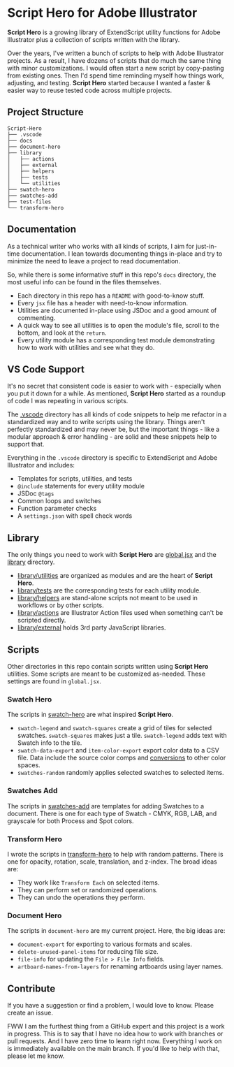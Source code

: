 # Script Hero for Adobe Illustrator

**Script Hero** is a growing library of ExtendScript utility functions for Adobe Illustrator plus a collection of scripts written with the library. 

Over the years, I've written a bunch of scripts to help with Adobe Illustrator projects. As a result, I have dozens of scripts that do much the same thing with minor customizations. I would often start a new script by copy-pasting from existing ones. Then I'd spend time reminding myself how things work, adjusting, and testing. **Script Hero** started because I wanted a faster & easier way to reuse tested code across multiple projects. 

## Project Structure

```
Script-Hero
├── .vscode
├── docs
├── document-hero
├── library
│   ├── actions
│   ├── external
│   ├── helpers
│   ├── tests
│   └── utilities
├── swatch-hero
├── swatches-add
├── test-files
└── transform-hero
```

## Documentation

As a technical writer who works with all kinds of scripts, I aim for just-in-time documentation. I lean towards documenting things in-place and try to minimize the need to leave a project to read documentation. 

So, while there is some informative stuff in this repo's `docs` directory, the most useful info can be found in the files themselves. 

- Each directory in this repo has a `README` with good-to-know stuff.
- Every `jsx` file has a header with need-to-know information. 
- Utilities are documented in-place using JSDoc and a good amount of commenting. 
- A quick way to see all utilities is to open the module's file, scroll to the bottom, and look at the `return`. 
- Every utility module has a corresponding test module demonstrating how to work with utilities and see what they do. 


## VS Code Support

It's no secret that consistent code is easier to work with - especially when you put it down for a while. As mentioned, **Script Hero** started as a roundup of code I was repeating in various scripts. 

The [.vscode](.vscode/README.md) directory has all kinds of code snippets to help me refactor in a standardized way and to write scripts using the library. Things aren't perfectly standardized and may never be, but the important things - like a modular approach & error handling - are solid and these snippets help to support that.

Everything in the `.vscode` directory is specific to ExtendScript and Adobe Illustrator and includes:

- Templates for scripts, utilities, and tests
- `@include` statements for every utility module
- JSDoc `@tags`
- Common loops and switches
- Function parameter checks
- A `settings.json` with spell check words


## Library

The only things you need to work with **Script Hero** are [global.jsx](./global.jsx) and the [library](./library/README.md) directory. 

- [library/utilities](./library/utilities/README.md) are organized as modules and are the heart of **Script Hero**.
- [library/tests](./library/tests/README.md) are the corresponding tests for each utility module. 
- [library/helpers](./library/helpers/README.md) are stand-alone scripts not meant to be used in workflows or by other scripts. 
- [library/actions](./library/actions/README.md) are Illustrator Action files used when something can't be scripted directly.
- [library/external](./library/external/README.md) holds 3rd party JavaScript libraries. 


## Scripts

Other directories in this repo contain scripts written using **Script Hero** utilities. Some scripts are meant to be customized as-needed. These settings are found in `global.jsx`. 

### Swatch Hero

The scripts in [swatch-hero](./swatch-hero/README.md) are what inspired **Script Hero**. 

- `swatch-legend` and `swatch-squares` create a grid of tiles for selected swatches. `swatch-squares` makes just a tile. `swatch-legend` adds text with Swatch info to the tile. 
- `swatch-data-export` and `item-color-export` export color data to a CSV file. Data include the source color comps and [conversions](./docs/color-conversion.md) to other color spaces.
- `swatches-random` randomly applies selected swatches to selected items. 

### Swatches Add

The scripts in [swatches-add](./swatches-add/) are templates for adding Swatches to a document. There is one for each type of Swatch - CMYK, RGB, LAB, and grayscale for both Process and Spot colors. 

### Transform Hero

I wrote the scripts in [transform-hero](./transform-hero/README.md) to help with random patterns. There is one for opacity, rotation, scale, translation, and z-index. The broad ideas are: 

- They work like `Transform Each` on selected items. 
- They can perform set or randomized operations.
- They can undo the operations they perform. 

### Document Hero

The scripts in `document-hero` are my current project. Here, the big ideas are:

- `document-export` for exporting to various formats and scales.
- `delete-unused-panel-items` for reducing file size.
- `file-info` for updating the `File > File Info` fields.
- `artboard-names-from-layers` for renaming artboards using layer names. 

## Contribute

If you have a suggestion or find a problem, I would love to know. Please create an issue.

FWW I am the furthest thing from a GitHub expert and this project is a work in progress. This is to say that I have no idea how to work with branches or pull requests. And I have zero time to learn right now. Everything I work on is immediately available on the main branch. If you'd like to help with that, please let me know.

